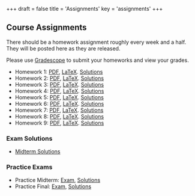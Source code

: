 +++
draft = false
title = 'Assignments'
key = 'assignments'
+++

## Course Assignments

There should be a homework assignment roughly every week and a half.  They will be posted here as they are released.

Please use [Gradescope](https://www.gradescope.com) to submit your homeworks and view your grades.

- Homework 1: [PDF](hw1.pdf), [LaTeX](hw1.tex).  [Solutions](https://livejohnshopkins-my.sharepoint.com/:b:/g/personal/mdinitz1_jh_edu/ETzA831vYltOv5IfpQzhjywBQvdwvc-1IxgpacW72CP7XA)
- Homework 2: [PDF](hw2.pdf), [LaTeX](hw2.tex).  [Solutions](https://livejohnshopkins-my.sharepoint.com/:b:/g/personal/mdinitz1_jh_edu/Eb1dU5VW67xIqI6Qc0N3OPEBzuZNLw0hVJqD2hAfbQbQ2w)
- Homework 3: [PDF](hw3.pdf), [LaTeX](hw3.tex).  [Solutions](https://livejohnshopkins-my.sharepoint.com/:b:/g/personal/mdinitz1_jh_edu/EVDTu77vHcJAoEVKWm14h7EB9P-WpTEIcaaFbs6yUD1DeA?e=3ENzT3)
- Homework 4: [PDF](hw4.pdf), [LaTeX](hw4.tex).  [Solutions](https://livejohnshopkins-my.sharepoint.com/:b:/g/personal/mdinitz1_jh_edu/EQ3LAqggu2JNtAHhZ0cPIrABTNj4S_evxYl7bRfSSMN5JA)
- Homework 5: [PDF](hw5.pdf), [LaTeX](hw5.tex).  [Solutions](https://livejohnshopkins-my.sharepoint.com/:b:/g/personal/mdinitz1_jh_edu/EZEr66DaOV1ClRwhIFz0VD8BYUlO2gGr1N4Y1hsCC9VpHg?e=siCmkP)
- Homework 6: [PDF](hw6.pdf), [LaTeX](hw6.tex).  [Solutions](https://livejohnshopkins-my.sharepoint.com/:b:/g/personal/mdinitz1_jh_edu/EQSD6LkeHa1DmYiANBMWKQoByINXjWMI33gU1_7p8aH03Q?e=QwWby1)
- Homework 7: [PDF](hw7.pdf), [LaTeX](hw7.tex).  [Solutions](https://livejohnshopkins-my.sharepoint.com/:b:/g/personal/mdinitz1_jh_edu/EbmqHPfFrCBMuqWahesdqhoBY72bJjPp-4QEmBWThpTJTQ?e=Fdz7bf)
- Homework 8: [PDF](hw8.pdf), [LaTeX](hw8.tex).  [Solutions](https://livejohnshopkins-my.sharepoint.com/:b:/g/personal/mdinitz1_jh_edu/EdAgc7UxX4FGlVCdmG_d9ccBCP2hGtjCpaT9omGj9UBvGg?e=Gxp3Oe)
- Homework 9: [PDF](hw9.pdf), [LaTeX](hw9.tex).  [Solutions](https://livejohnshopkins-my.sharepoint.com/:b:/g/personal/mdinitz1_jh_edu/EbR7H3Y_iG9MmiCs1v3UBS8BHrNcpCBeMgDZdLDNLIsBbA?e=CiOfAB)

### Exam Solutions
- [Midterm Solutions](https://livejohnshopkins-my.sharepoint.com/:b:/g/personal/mdinitz1_jh_edu/ETEmTp592QdKuqWnVPgAu88BeR3Omfb95rd8juKG2abZrw?e=DqeQiJ)

### Practice Exams

- Practice Midterm: [Exam](midterm.pdf), [Solutions](practice-midterm-solutions.pdf)
- Practice Final: [Exam](practice-final.pdf), [Solutions](https://livejohnshopkins-my.sharepoint.com/:b:/g/personal/mdinitz1_jh_edu/EWM-HcGTDzxNvB_3Svf8IQwB6oeHY5RlVt-pMQOGigi8AQ?e=8im4Ng)